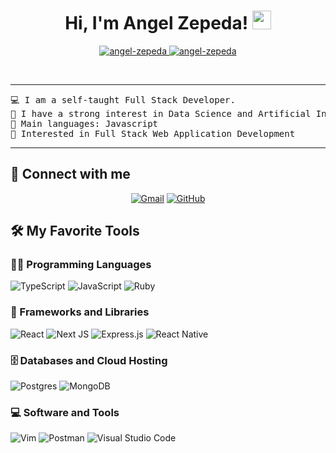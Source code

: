 <h1 align="center">
Hi, I'm Angel Zepeda!
	<a href="https://github.com/angel-zepeda" target="_self">
		<img src="https://media.giphy.com/media/hvRJCLFzcasrR4ia7z/giphy.gif" width="30">
	</a>
</h1>
<p align="center">
	<a href="https://github.com/angel-zepeda">
		<img src="https://komarev.com/ghpvc/?username=angel-zepeda&label=Profile%20views&color=0e75b6&style=flat" alt="angel-zepeda" />
	</a>
	<a href="https://github.com/angel-zepeda">
		<img src="https://img.shields.io/github/followers/angel-zepeda?label=Followers" alt="angel-zepeda" />
	</a>
</p>
<br/>

<hr>
<pre>
💻 I am a self-taught Full Stack Developer.
📝 I have a strong interest in Data Science and Artificial Intelligence
🌟 Main languages: Javascript
🚩 Interested in Full Stack Web Application Development
</pre>
<hr>

## 🤝 Connect with me
<p align="center">
	<a href="mailto:angel.zepeda0508@gmail.com"><img src="https://img.shields.io/badge/gmail-%23EA4335.svg?style=plastic&logo=gmail&logoColor=white" alt="Gmail"/></a>
	<a href="https://github.com/angel-zepeda"><img src="https://img.shields.io/badge/github-%23181717.svg?style=plastic&logo=github&logoColor=white" alt="GitHub"/></a>
</p>

## 🛠️ My Favorite Tools

### 👨‍💻 Programming Languages

![TypeScript](https://img.shields.io/badge/typescript-%23007ACC.svg?style=for-the-badge&logo=typescript&logoColor=white)
![JavaScript](https://img.shields.io/badge/javascript-%23323330.svg?style=for-the-badge&logo=javascript&logoColor=%23F7DF1E)
![Ruby](https://img.shields.io/badge/ruby-%23CC342D.svg?style=for-the-badge&logo=ruby&logoColor=white)

### 🧰 Frameworks and Libraries

![React](https://img.shields.io/badge/react-%2320232a.svg?style=for-the-badge&logo=react&logoColor=%2361DAFB)
![Next JS](https://img.shields.io/badge/Next-black?style=for-the-badge&logo=next.js&logoColor=white)
![Express.js](https://img.shields.io/badge/express.js-%23404d59.svg?style=for-the-badge&logo=express&logoColor=%2361DAFB)
![React Native](https://img.shields.io/badge/react_native-%2320232a.svg?style=for-the-badge&logo=react&logoColor=%2361DAFB)


### 🗄️ Databases and Cloud Hosting

![Postgres](https://img.shields.io/badge/postgres-%23316192.svg?style=for-the-badge&logo=postgresql&logoColor=white)
![MongoDB](https://img.shields.io/badge/MongoDB-%234ea94b.svg?style=for-the-badge&logo=mongodb&logoColor=white)

### 💻 Software and Tools

![Vim](https://img.shields.io/badge/VIM-%2311AB00.svg?style=for-the-badge&logo=vim&logoColor=white)
![Postman](https://img.shields.io/badge/Postman-FF6C37?style=for-the-badge&logo=postman&logoColor=white)
![Visual Studio Code](https://img.shields.io/badge/Visual%20Studio%20Code-0078d7.svg?style=for-the-badge&logo=visual-studio-code&logoColor=white)

</br>
